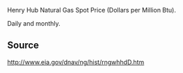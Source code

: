 Henry Hub Natural Gas Spot Price (Dollars per Million Btu).

Daily and monthly.

## Source

http://www.eia.gov/dnav/ng/hist/rngwhhdD.htm

